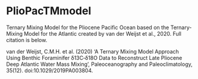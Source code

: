 # PlioPacTMmodel
Ternary Mixing Model for the Pliocene Pacific Ocean based on the Ternary-Mixing Model for the Atlantic created by van der Weijst et al., 2020. Full citation is below.

van der Weijst, C.M.H. et al. (2020) ‘A Ternary Mixing Model Approach Using Benthic Foraminifer δ13C‐δ18O Data to Reconstruct Late Pliocene Deep Atlantic Water Mass Mixing’, Paleoceanography and Paleoclimatology, 35(12). doi:10.1029/2019PA003804.


